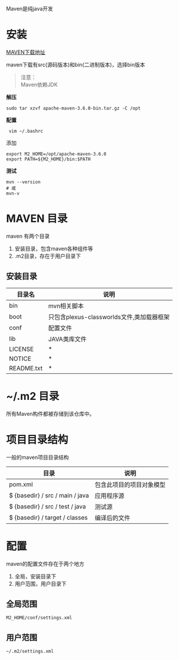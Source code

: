 <!-- ---
title: maven(1) 基础介绍
tags: 
- maven 基础介绍
categories:
- maven
--- -->


Maven是纯java开发

# 安装
[MAVEN下载地址](http://maven.apache.org/download.cgi)

maven下载有src(源码版本)和bin(二进制版本)，选择bin版本
>注意：  
>Maven依赖JDK

**解压**
```
sudo tar xzvf apache-maven-3.6.0-bin.tar.gz -C /opt
```

**配置**
```
 vim ~/.bashrc
 ```
添加
```
export M2_HOME=/opt/apache-maven-3.6.0
export PATH=${M2_HOME}/bin:$PATH
```

**测试**
```
mvn --version
# 或
mvn-v
```

# MAVEN 目录
maven 有两个目录
1. 安装目录，包含maven各种组件等
2. .m2目录，存在于用户目录下

## 安装目录
|目录名|说明|
|--|--|
|bin|mvn相关脚本|
|boot|只包含plexus-classworlds文件,类加载器框架|
|conf|配置文件|
|lib|JAVA类库文件|
|LICENSE|*|
|NOTICE|*|
|README.txt|*|


# ~/.m2 目录
所有Maven构件都被存储到该仓库中。


# 项目目录结构

一般的maven项目目录结构

|目录|说明|
|--|--|
|pom.xml|包含此项目的项目对象模型|
|$ {basedir} / src / main / java|应用程序源|
|$ {basedir} / src / test / java|测试源|
|$ {basedir} / target / classes|编译后的文件|

# 配置
maven的配置文件存在于两个地方
1. 全局，安装目录下
2. 用户范围，用户目录下

## 全局范围
```
M2_HOME/conf/settings.xml
```
## 用户范围
```
~/.m2/settings.xml
```